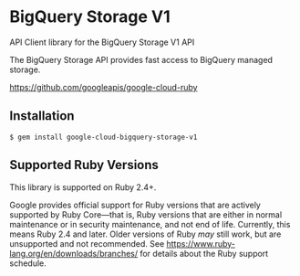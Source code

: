 # BigQuery Storage V1

API Client library for the BigQuery Storage V1 API

The BigQuery Storage API provides fast access to BigQuery managed storage.

https://github.com/googleapis/google-cloud-ruby

## Installation

```
$ gem install google-cloud-bigquery-storage-v1
```

## Supported Ruby Versions

This library is supported on Ruby 2.4+.

Google provides official support for Ruby versions that are actively supported
by Ruby Core—that is, Ruby versions that are either in normal maintenance or
in security maintenance, and not end of life. Currently, this means Ruby 2.4
and later. Older versions of Ruby _may_ still work, but are unsupported and not
recommended. See https://www.ruby-lang.org/en/downloads/branches/ for details
about the Ruby support schedule.
